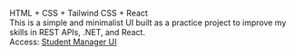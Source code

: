 HTML + CSS + Tailwind CSS + React
<br/>
This is a simple and minimalist UI built as a practice project to improve my skills in REST APIs, .NET, and React.
<br/>
Access: <a href="https://student-manager-ui-jade.vercel.app/" target="_blank">Student Manager UI</a>  
